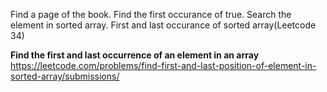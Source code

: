 Find a page of the book.
Find the first occurance of true.
Search the element in sorted array.
First and last occurance of sorted array(Leetcode 34)

**Find the first and last occurrence of an element in an array**
https://leetcode.com/problems/find-first-and-last-position-of-element-in-sorted-array/submissions/
